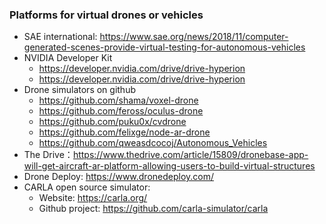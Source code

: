 ### Platforms for virtual drones or vehicles

+ SAE international: https://www.sae.org/news/2018/11/computer-generated-scenes-provide-virtual-testing-for-autonomous-vehicles
+ NVIDIA Developer Kit 
   + https://developer.nvidia.com/drive/drive-hyperion
   + https://developer.nvidia.com/drive/drive-hyperion
+ Drone simulators on github
   + https://github.com/shama/voxel-drone
   + https://github.com/feross/oculus-drone
   + https://github.com/puku0x/cvdrone
   + https://github.com/felixge/node-ar-drone
   + https://github.com/qweasdcocoj/Autonomous_Vehicles
+ The Drive：https://www.thedrive.com/article/15809/dronebase-app-will-get-aircraft-ar-platform-allowing-users-to-build-virtual-structures
+ Drone Deploy: https://www.dronedeploy.com/
+ CARLA open source simulator:
   + Website: https://carla.org/
   + Github project: https://github.com/carla-simulator/carla

